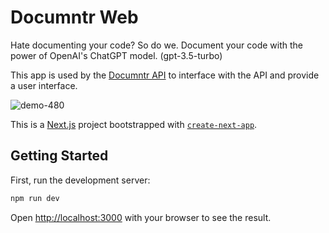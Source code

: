 # Documntr Web

Hate documenting your code? So do we. Document your code with the power of OpenAI's ChatGPT model. (gpt-3.5-turbo)

This app is used by the [Documntr API](https://github.com/dougwoodrow/documntr-api) to interface with the API and
provide a user interface.

![demo-480](https://user-images.githubusercontent.com/12818719/223623626-6c1929c5-d91f-4831-b6e4-9495cef167e2.gif)

This is a [Next.js](https://nextjs.org/) project bootstrapped
with [`create-next-app`](https://github.com/vercel/next.js/tree/canary/packages/create-next-app).

## Getting Started

First, run the development server:

```bash
npm run dev
```

Open [http://localhost:3000](http://localhost:3000) with your browser to see the result.
